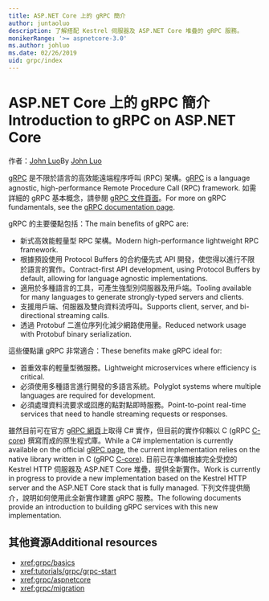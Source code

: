 ```yaml
---
title: ASP.NET Core 上的 gRPC 簡介
author: juntaoluo
description: 了解搭配 Kestrel 伺服器及 ASP.NET Core 堆疊的 gRPC 服務。
monikerRange: '>= aspnetcore-3.0'
ms.author: johluo
ms.date: 02/26/2019
uid: grpc/index
---
```

# <a name="introduction-to-grpc-on-aspnet-core"></a><span data-ttu-id="b9435-103">ASP.NET Core 上的 gRPC 簡介</span><span class="sxs-lookup"><span data-stu-id="b9435-103">Introduction to gRPC on ASP.NET Core</span></span>

<span data-ttu-id="b9435-104">作者：[John Luo](https://github.com/juntaoluo)</span><span class="sxs-lookup"><span data-stu-id="b9435-104">By [John Luo](https://github.com/juntaoluo)</span></span>

<span data-ttu-id="b9435-105">[gRPC](https://grpc.io/docs/guides/) 是不限於語言的高效能遠端程序呼叫 (RPC) 架構。</span><span class="sxs-lookup"><span data-stu-id="b9435-105">[gRPC](https://grpc.io/docs/guides/) is a language agnostic, high-performance Remote Procedure Call (RPC) framework.</span></span> <span data-ttu-id="b9435-106">如需詳細的 gRPC 基本概念，請參閱 [gRPC 文件頁面](https://grpc.io/docs/)。</span><span class="sxs-lookup"><span data-stu-id="b9435-106">For more on gRPC fundamentals, see the [gRPC documentation page](https://grpc.io/docs/).</span></span>

<span data-ttu-id="b9435-107">gRPC 的主要優點包括：</span><span class="sxs-lookup"><span data-stu-id="b9435-107">The main benefits of gRPC are:</span></span>
* <span data-ttu-id="b9435-108">新式高效能輕量型 RPC 架構。</span><span class="sxs-lookup"><span data-stu-id="b9435-108">Modern high-performance lightweight RPC framework.</span></span>
* <span data-ttu-id="b9435-109">根據預設使用 Protocol Buffers 的合約優先式 API 開發，使您得以進行不限於語言的實作。</span><span class="sxs-lookup"><span data-stu-id="b9435-109">Contract-first API development, using Protocol Buffers by default, allowing for language agnostic implementations.</span></span>
* <span data-ttu-id="b9435-110">適用於多種語言的工具，可產生強型別伺服器及用戶端。</span><span class="sxs-lookup"><span data-stu-id="b9435-110">Tooling available for many languages to generate strongly-typed servers and clients.</span></span>
* <span data-ttu-id="b9435-111">支援用戶端、伺服器及雙向資料流呼叫。</span><span class="sxs-lookup"><span data-stu-id="b9435-111">Supports client, server, and bi-directional streaming calls.</span></span>
* <span data-ttu-id="b9435-112">透過 Protobuf 二進位序列化減少網路使用量。</span><span class="sxs-lookup"><span data-stu-id="b9435-112">Reduced network usage with Protobuf binary serialization.</span></span>

<span data-ttu-id="b9435-113">這些優點讓 gRPC 非常適合：</span><span class="sxs-lookup"><span data-stu-id="b9435-113">These benefits make gRPC ideal for:</span></span>
* <span data-ttu-id="b9435-114">首重效率的輕量型微服務。</span><span class="sxs-lookup"><span data-stu-id="b9435-114">Lightweight microservices where efficiency is critical.</span></span>
* <span data-ttu-id="b9435-115">必須使用多種語言進行開發的多語言系統。</span><span class="sxs-lookup"><span data-stu-id="b9435-115">Polyglot systems where multiple languages are required for development.</span></span>
* <span data-ttu-id="b9435-116">必須處理資料流要求或回應的點對點即時服務。</span><span class="sxs-lookup"><span data-stu-id="b9435-116">Point-to-point real-time services that need to handle streaming requests or responses.</span></span>

<span data-ttu-id="b9435-117">雖然目前可在官方 [gRPC 網頁](https://grpc.io/docs/quickstart/csharp.html)上取得 C# 實作，但目前的實作仰賴以 C (gRPC [C-core](https://grpc.io/blog/grpc-stacks)) 撰寫而成的原生程式庫。</span><span class="sxs-lookup"><span data-stu-id="b9435-117">While a C# implementation is currently available on the official [gRPC page](https://grpc.io/docs/quickstart/csharp.html), the current implementation relies on the native library written in C (gRPC [C-core](https://grpc.io/blog/grpc-stacks)).</span></span> <span data-ttu-id="b9435-118">目前已在準備根據完全受控的 Kestrel HTTP 伺服器及 ASP.NET Core 堆疊，提供全新實作。</span><span class="sxs-lookup"><span data-stu-id="b9435-118">Work is currently in progress to provide a new implementation based on the Kestrel HTTP server and the ASP.NET Core stack that is fully managed.</span></span> <span data-ttu-id="b9435-119">下列文件提供簡介，說明如何使用此全新實作建置 gRPC 服務。</span><span class="sxs-lookup"><span data-stu-id="b9435-119">The following documents provide an introduction to building gRPC services with this new implementation.</span></span>

## <a name="additional-resources"></a><span data-ttu-id="b9435-120">其他資源</span><span class="sxs-lookup"><span data-stu-id="b9435-120">Additional resources</span></span>

* <xref:grpc/basics>
* <xref:tutorials/grpc/grpc-start>
* <xref:grpc/aspnetcore>
* <xref:grpc/migration>